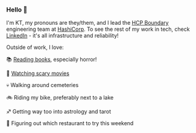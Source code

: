 ### Hello 👋

I'm KT, my pronouns are they/them, and I lead the [HCP Boundary](https://developer.hashicorp.com/hcp/docs/boundary) engineering team at [HashiCorp](https://www.hashicorp.com/about). To see the rest of my work in tech, check [LinkedIn](https://www.linkedin.com/in/kt-simmons/) - it's all infrastructure and reliability!

Outside of work, I love:

📚 [Reading books](https://app.thestorygraph.com/profile/annihilatrix), especially horror!

📼 [Watching scary movies](https://letterboxd.com/annihilatrix)

💀 Walking around cemeteries

🚲 Riding my bike, preferably next to a lake

♐ Getting way too into astrology and tarot

🍜 Figuring out which restaurant to try this weekend
